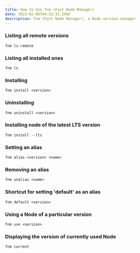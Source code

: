 ```yaml
---
title: How to Use fnm (Fast Node Manager)
date: 2023-02-06T04:52:33.249Z
description: fnm (Fast Node Manager), a Node version manager
---
```

### Listing all remote versions
```
fnm ls-remote
```

### Listing all installed ones
```
fnm ls
```

### Installing
```
fnm install <version>
```

### Uninstalling
```
fnm uninstall <version>
```

### Installing node of the latest LTS version
```
fnm install --lts
```

### Setting an alias
```
fnm alias <version> <name>
```

### Removing an alias
```
fnm unalias <name>
```

### Shortcut for setting 'default' as an alias
```
fnm default <version>
```

### Using a Node of a particular version
```
fnm use <version>
```

### Displaying the version of currently used Node
```
fnm current
```